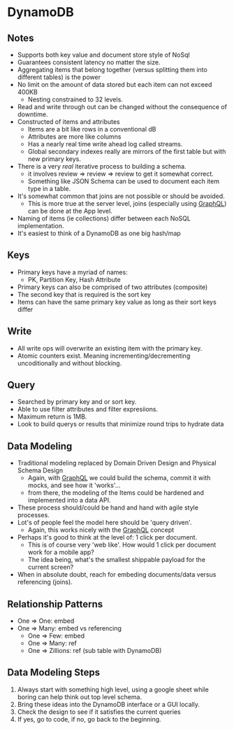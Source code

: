 # DynamoDB

## Notes

* Supports both key value and document store style of NoSql
* Guarantees consistent latency no matter the size. 
* Aggregating items that belong together (versus splitting them into different tables) is the power
* No limit on the amount of data stored but each item can not exceed 400KB
  * Nesting constrained to 32 levels.
* Read and write through out can be changed without the consequence of downtime.
* Constructed of items and attributes
  * Items are a bit like rows in a conventional dB 
  * Attributes are more like columns 
  * Has a nearly real time write ahead log called streams. 
  * Global secondary indexes really are mirrors of the first table but with new primary keys.
* There is a very _real_ iterative process to building a schema.
  * it involves review => review => review to get it somewhat correct.
  * Something like JSON Schema can be used to document each item type in a table.
* It's somewhat common that joins are not possible or should be avoided.
  * This is more true at the server level, joins (especially using [GraphQL][gql]) can be done at the App level.
* Naming of items (ie collections) differ between each NoSQL implementation.
* It's easiest to think of a DynamoDB as one big hash/map

## Keys

* Primary keys have a myriad of names:
  * PK, Partition Key, Hash Attribute
* Primary keys can also be comprised of two attributes (composite)
* The second key that is required is the sort key
* Items can have the same primary key value as long as their sort keys differ 

## Write

* All write ops will overwrite an existing item with the primary key.
* Atomic counters exist. Meaning incrementing/decrementing uncoditionally and without blocking.

## Query

* Searched by primary key and or sort key.
* Able to use filter attributes and filter expresiions.
* Maximum return is 1MB.
* Look to build querys or results that minimize round trips to hydrate data

## Data Modeling

* Traditional modeling replaced by Domain Driven Design and Physical Schema Design
  * Again, with [GraphQL][gql] we could build the schema, commit it with mocks, and see how it 'works'...
  * from there, the modeling of the Items could be hardened and implemented into a data API.
* These process should/could be hand and hand with agile style processes.
* Lot's of people feel the model here should be 'query driven'.
  * Again, this works nicely with the [GraphQL][gql] concept
* Perhaps it's good to think at the level of: 1 click per document.
  * This is of course very 'web like'. How would 1 click per document work for a mobile app?
  * The idea being, what's the smallest shippable payload for the current screen?
* When in absolute doubt, reach for embeding documents/data versus referencing (joins).

## Relationship Patterns

* One => One: embed
* One => Many: embed vs referencing
  * One => Few: embed
  * One => Many: ref
  * One => Zillions: ref (sub table with DynamoDB)

## Data Modeling Steps

1. Always start with something high level, using a google sheet while boring can help think out top level schema.
2. Bring these ideas into the DynamoDB interface or a GUI locally.
3. Check the design to see if it satisfies the current queries
4. If yes, go to code, if no, go back to the beginning.

[gql]: /GraphQL
